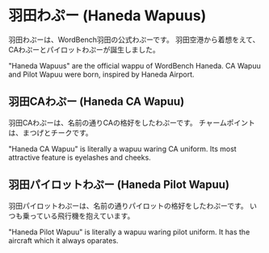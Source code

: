 # 羽田わぷー (Haneda Wapuus)

羽田わぷーは、WordBench羽田の公式わぷーです。
羽田空港から着想をえて、CAわぷーとパイロットわぷーが誕生しました。

"Haneda Wapuus" are the official wappu of WordBench Haneda.
CA Wapuu and Pilot Wapuu were born, inspired by Haneda Airport.

## 羽田CAわぷー (Haneda CA Wapuu)

羽田CAわぷーは、名前の通りCAの格好をしたわぷーです。
チャームポイントは、まつげとチークです。

"Haneda CA Wapuu" is literally a wapuu waring CA uniform.
Its most attractive feature is eyelashes and cheeks.

## 羽田パイロットわぷー (Haneda Pilot Wapuu)

羽田パイロットわぷーは、名前の通りパイロットの格好をしたわぷーです。
いつも乗っている飛行機を抱えています。

"Haneda Pilot Wapuu" is literally a wapuu waring pilot uniform.
It has the aircraft which it always oparates. 
